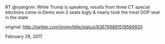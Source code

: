 RT @ryangrim: While Trump is speaking, results from three CT special elections come in:Dems won 2 seats bigly &amp; nearly took the most GOP seat in the state 

original: http://twitter.com/jimmylittle/status/836766891519569920 

February 28, 2017